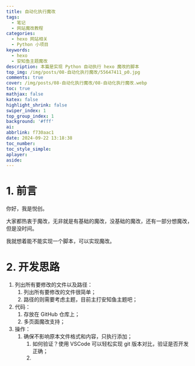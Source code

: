 ```yaml
---
title: 自动化执行魔改
tags:
  - 笔记
  - 网站魔改教程
categories:
  - hexo 网站相关
  - Python 小项目
keywords:
  - hexo
  - 安知鱼主题魔改
description: 本篇是实现 Python 自动执行 hexo 魔改的脚本
top_img: /img/posts/08-自动化执行魔改/55647411_p0.jpg
comments: true
cover: /img/posts/08-自动化执行魔改/08-自动化执行魔改.webp
toc: true
mathjax: false
katex: false
highlight_shrink: false
swiper_index: 1
top_group_index: 1
background: '#fff'
ai:
abbrlink: f730aac1
date: 2024-09-22 13:18:38
toc_number:
toc_style_simple:
aplayer:
aside:
---
```


# 1. 前言

你好，我是悦创。

大家都热衷于魔改，无非就是有基础的魔改，没基础的魔改，还有一部分想魔改，但是没时间。

我就想着能不能实现一个脚本，可以实现魔改。


# 2. 开发思路

1. 列出所有要修改的文件以及路径：
   1. 列出所有要修改的文件很简单；
   2. 路径的则需要考虑主题，目前主打安知鱼主题吧；
2. 代码：
   1. 存放在 GitHub 仓库上；
   2. 多页面魔改支持；
3. 操作：
   1. 确保不影响原本文件格式和内容，只执行添加；
      1. 如何验证？使用 VSCode 可以轻松实现 git 版本对比，验证是否开发正确；
      2. 